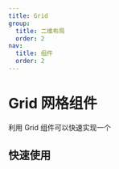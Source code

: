```yaml
---
title: Grid
group:
  title: 二维布局
  order: 2
nav:
  title: 组件
  order: 2
---
```


# Grid 网格组件

利用 Grid 组件可以快速实现一个

## 快速使用

<code src="../demos/Flexbox.tsx"></code>

